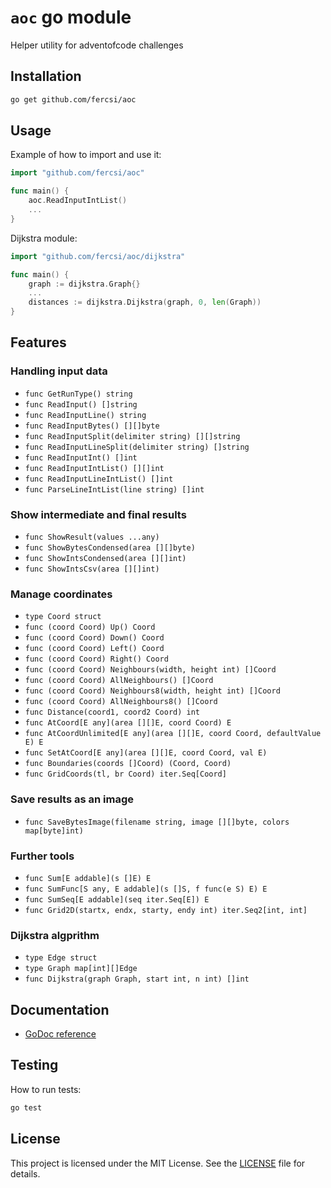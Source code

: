 # `aoc` go module

Helper utility for adventofcode challenges

## Installation

```bash
go get github.com/fercsi/aoc
```

## Usage

Example of how to import and use it:

```go
import "github.com/fercsi/aoc"

func main() {
    aoc.ReadInputIntList()
    ...
}
```

Dijkstra module:

```go
import "github.com/fercsi/aoc/dijkstra"

func main() {
    graph := dijkstra.Graph{}
    ...
    distances := dijkstra.Dijkstra(graph, 0, len(Graph))
}
```



## Features

### Handling input data

- `func GetRunType() string`
- `func ReadInput() []string`
- `func ReadInputLine() string`
- `func ReadInputBytes() [][]byte`
- `func ReadInputSplit(delimiter string) [][]string`
- `func ReadInputLineSplit(delimiter string) []string`
- `func ReadInputInt() []int`
- `func ReadInputIntList() [][]int`
- `func ReadInputLineIntList() []int`
- `func ParseLineIntList(line string) []int`

### Show intermediate and final results

- `func ShowResult(values ...any)`
- `func ShowBytesCondensed(area [][]byte)`
- `func ShowIntsCondensed(area [][]int)`
- `func ShowIntsCsv(area [][]int)`

### Manage coordinates

- `type Coord struct`
- `func (coord Coord) Up() Coord`
- `func (coord Coord) Down() Coord`
- `func (coord Coord) Left() Coord`
- `func (coord Coord) Right() Coord`
- `func (coord Coord) Neighbours(width, height int) []Coord`
- `func (coord Coord) AllNeighbours() []Coord`
- `func (coord Coord) Neighbours8(width, height int) []Coord`
- `func (coord Coord) AllNeighbours8() []Coord`
- `func Distance(coord1, coord2 Coord) int`
- `func AtCoord[E any](area [][]E, coord Coord) E`
- `func AtCoordUnlimited[E any](area [][]E, coord Coord, defaultValue E) E`
- `func SetAtCoord[E any](area [][]E, coord Coord, val E)`
- `func Boundaries(coords []Coord) (Coord, Coord)`
- `func GridCoords(tl, br Coord) iter.Seq[Coord]`

### Save results as an image

- `func SaveBytesImage(filename string, image [][]byte, colors map[byte]int)`

### Further tools

- `func Sum[E addable](s []E) E`
- `func SumFunc[S any, E addable](s []S, f func(e S) E) E`
- `func SumSeq[E addable](seq iter.Seq[E]) E`
- `func Grid2D(startx, endx, starty, endy int) iter.Seq2[int, int]`

### Dijkstra algprithm

- `type Edge struct`
- `type Graph map[int][]Edge`
- `func Dijkstra(graph Graph, start int, n int) []int`

## Documentation

- [GoDoc reference](https://pkg.go.dev/github.com/fercsi/aoc)

## Testing

How to run tests:

```bash
go test
```

## License

This project is licensed under the MIT License. See the [LICENSE](./LICENSE) file for details.
